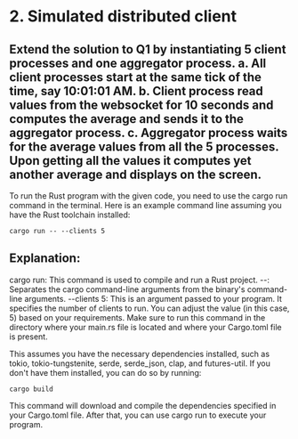 # 2. Simulated distributed client
 
Extend the solution to Q1 by instantiating 5 client processes and one aggregator process.
a. All client processes start at the same tick of the time, say 10:01:01 AM.
b. Client process read values from the websocket for 10 seconds and computes the average and
sends it to the aggregator process.
c. Aggregator process waits for the average values from all the 5 processes. Upon getting all the
values it computes yet another average and displays on the screen.
------------------------------------------------------------------------------------------------------------






To run the Rust program with the given code, you need to use the cargo run command in the terminal. Here is an example command line assuming you have the Rust toolchain installed:

```
cargo run -- --clients 5
```
## Explanation:

cargo run: This command is used to compile and run a Rust project.
--: Separates the cargo command-line arguments from the binary's command-line arguments.
--clients 5: This is an argument passed to your program. It specifies the number of clients to run. You can adjust the value (in this case, 5) based on your requirements.
Make sure to run this command in the directory where your main.rs file is located and where your Cargo.toml file is present.

This assumes you have the necessary dependencies installed, such as tokio, tokio-tungstenite, serde, serde_json, clap, and futures-util. If you don't have them installed, you can do so by running:

```
cargo build
```
This command will download and compile the dependencies specified in your Cargo.toml file. After that, you can use cargo run to execute your program.

